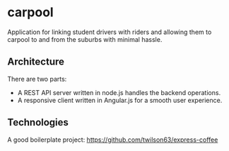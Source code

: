 carpool
=======

Application for linking student drivers with riders
and allowing them to carpool to and from the suburbs
with minimal hassle. 


Architecture
------------

There are two parts:
* A REST API server written in node.js handles the backend operations. 
* A responsive client written in Angular.js for a smooth user experience.


Technologies
------------

A good boilerplate project: https://github.com/twilson63/express-coffee

